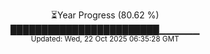 <p align="center">
⏳Year Progress (80.62 %) <br>
████████████████████████▁▁▁▁▁▁ <br>
<sub>Updated: Wed, 22 Oct 2025 06:35:28 GMT</sub>
</p>

